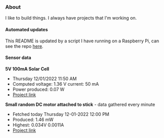 ### About
I like to build things. I always have projects that I'm working on.

#### Automated updates
This README is updated by a script I have running on a Raspberry Pi, can see the repo [here](https://github.com/jdc-cunningham/raspi-git-repo-updater).

#### Sensor data
**5V 100mA Solar Cell**
- Thursday 12/01/2022 11:50 AM
- Computed voltage: 1.36 V current: 50 mA
- Power produced: 0.07 W
- [Project link](https://github.com/jdc-cunningham/raspisolarplotter)

**Small random DC motor attached to stick** - data gathered every minute
- Fetched today Thursday 12-01-2022 12:00 PM
- Produced: 1.46 mW
- Highest: 0.034V 0.0011A
- [Project link](https://github.com/jdc-cunningham/turbine-raspi)